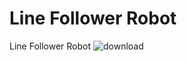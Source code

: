 # Line Follower Robot
Line Follower Robot 
![download](https://user-images.githubusercontent.com/57707946/68814584-04e47500-069b-11ea-8ed1-c4fd6b41bd2a.png)


